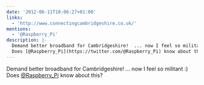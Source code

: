 ```yaml
---
date: '2012-06-11T10:06:27+01:00'
links:
  - 'http://www.connectingcambridgeshire.co.uk/'
mentions:
  - '@Raspberry_Pi'
description: |-
  Demand better broadband for Cambridgeshire!  ... now I feel so militant :)
  Does [@Raspberry_Pi](https://twitter.com/@Raspberry_Pi) know about this?
---
```

Demand better broadband for Cambridgeshire!  ... now I feel so militant :)
Does [@Raspberry_Pi](https://twitter.com/@Raspberry_Pi) know about this?
